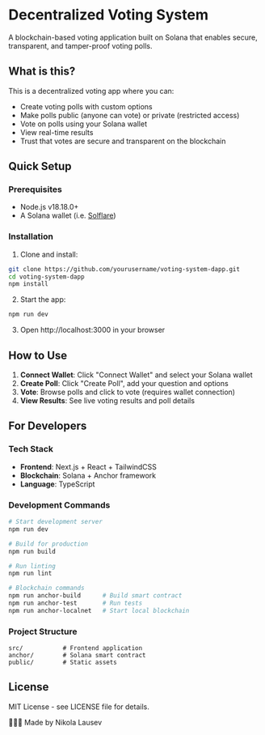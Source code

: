 # Decentralized Voting System

A blockchain-based voting application built on Solana that enables secure, transparent, and tamper-proof voting polls.

## What is this?

This is a decentralized voting app where you can:
- Create voting polls with custom options
- Make polls public (anyone can vote) or private (restricted access)
- Vote on polls using your Solana wallet
- View real-time results
- Trust that votes are secure and transparent on the blockchain

## Quick Setup

### Prerequisites
- Node.js v18.18.0+
- A Solana wallet (i.e. [Solflare](https://www.solflare.com/))

### Installation
1. Clone and install:
```bash
git clone https://github.com/yourusername/voting-system-dapp.git
cd voting-system-dapp
npm install
```

2. Start the app:
```bash
npm run dev
```

3. Open http://localhost:3000 in your browser

## How to Use

1. **Connect Wallet**: Click "Connect Wallet" and select your Solana wallet
2. **Create Poll**: Click "Create Poll", add your question and options
3. **Vote**: Browse polls and click to vote (requires wallet connection)
4. **View Results**: See live voting results and poll details

## For Developers

### Tech Stack
- **Frontend**: Next.js + React + TailwindCSS
- **Blockchain**: Solana + Anchor framework
- **Language**: TypeScript

### Development Commands
```bash
# Start development server
npm run dev

# Build for production
npm run build

# Run linting
npm run lint

# Blockchain commands
npm run anchor-build      # Build smart contract
npm run anchor-test       # Run tests
npm run anchor-localnet   # Start local blockchain
```

### Project Structure
```
src/           # Frontend application
anchor/        # Solana smart contract
public/        # Static assets
```

## License

MIT License - see LICENSE file for details.

🧑🏼‍🚀 Made by Nikola Lausev
